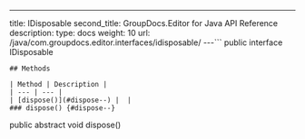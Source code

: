 ---
title: IDisposable
second_title: GroupDocs.Editor for Java API Reference
description: 
type: docs
weight: 10
url: /java/com.groupdocs.editor.interfaces/idisposable/
---```
public interface IDisposable
```
## Methods

| Method | Description |
| --- | --- |
| [dispose()](#dispose--) |  |
### dispose() {#dispose--}
```
public abstract void dispose()
```




